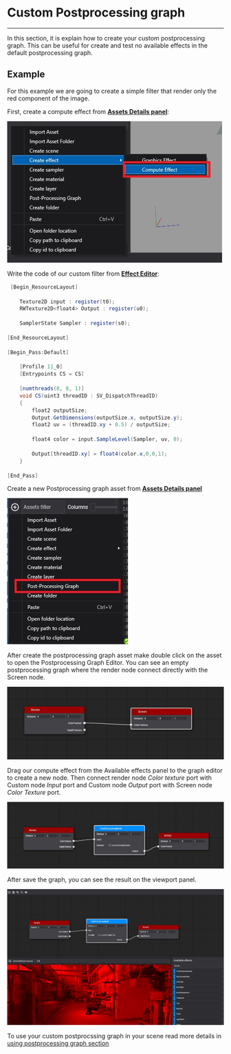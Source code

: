 # Custom Postprocessing graph
---

In this section, it is explain how to create your custom postprocessing graph. This can be useful for create and test no available effects in the default postprocessing graph.

## Example

For this example we are going to create a simple filter that render only the red component of the image.

First, create a compute effect from [**Assets Details panel**](../../evergine_studio/interface.md):

![Create a compute effect](images/createComputeEffect.jpg)

Write the code of our custom filter from [**Effect Editor**](../effects/effect_editor.md):

```csharp
 [Begin_ResourceLayout]

    Texture2D input : register(t0);
    RWTexture2D<float4> Output : register(u0);

    SamplerState Sampler : register(s0);

[End_ResourceLayout]

[Begin_Pass:Default]

    [Profile 11_0]
    [Entrypoints CS = CS]

    [numthreads(8, 8, 1)]
    void CS(uint3 threadID : SV_DispatchThreadID)
    {
        float2 outputSize;
        Output.GetDimensions(outputSize.x, outputSize.y);
        float2 uv = (threadID.xy + 0.5) / outputSize;		

        float4 color = input.SampleLevel(Sampler, uv, 0);

        Output[threadID.xy] = float4(color.x,0,0,1);	
    }

[End_Pass]
```

Create a new Postprocessing graph asset from [**Assets Details panel**](../../evergine_studio/interface.md)

![Create postprocessing graph asset](images/AssetsDetailsMenu.jpg)

After create the postprocessing graph asset make double click on the asset to open the Postprocessing Graph Editor. You can see an empty postprocessing graph where the render node connect directly with the Screen node.

![Empty Postprocessing graph](images/EmptyPostprocessingGraph.jpg)

Drag our compute effect from the Available effects panel to the graph editor to create a new node. Then connect render node _Color texture_ port with Custom node _Input_ port and Custom node _Output_ port with Screen node _Color Texture_ port.

![Custom graph](images/customGraph.jpg)

After save the graph, you can see the result on the viewport panel.

![Custom Graph Result](images/customGraphResult.jpg)

To use your custom postprocssing graph in your scene read more details in [using postprocessing graph section](using_postprocessing_graphs.md)
